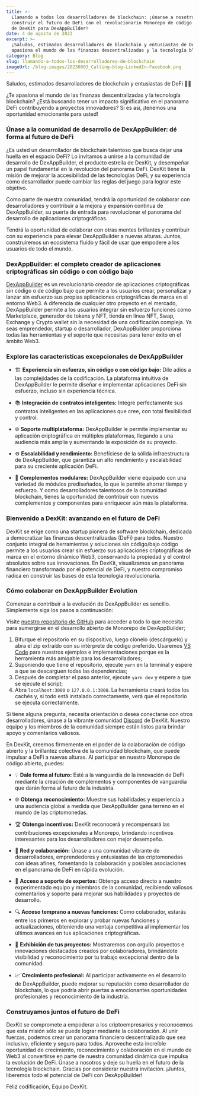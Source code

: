 ```yaml
---
title: >-
  Llamando a todos los desarrolladores de blockchain: ¡únanse a nosotros para
  construir el futuro de DeFi con el revolucionario Monorepo de código abierto
  de DexKit para DexAppBuilder!
date: 4 de agosto de 2023
excerpt: >-
  ¡Saludos, estimados desarrolladores de blockchain y entusiastas de DeFi! ¿Te
  apasiona el mundo de las finanzas descentralizadas y la tecnología blockchain?
category: Blog
slug: llamando-a-todos-los-desarrolladores-de-blockchain
imageUrl: /blog-images/20230803_Calling-blog-LinkedIn-Facebook.png
---
```

Saludos, estimados desarrolladores de blockchain y entusiastas de DeFi 🙋‍♂️

¿Te apasiona el mundo de las finanzas descentralizadas y la tecnología blockchain? ¿Está buscando tener un impacto significativo en el panorama DeFi contribuyendo a proyectos innovadores? Si es así, ¡tenemos una oportunidad emocionante para usted!

### Únase a la comunidad de desarrollo de DexAppBuilder: dé forma al futuro de DeFi

¿Es usted un desarrollador de blockchain talentoso que busca dejar una huella en el espacio DeFi? Lo invitamos a unirse a la comunidad de desarrollo de DexAppBuilder, el producto estrella de DexKit, y desempeñar un papel fundamental en la revolución del panorama DeFi. DexKit tiene la misión de mejorar la accesibilidad de las tecnologías DeFi, y su experiencia como desarrollador puede cambiar las reglas del juego para lograr este objetivo.

Como parte de nuestra comunidad, tendrá la oportunidad de colaborar con desarrolladores y contribuir a la mejora y expansión continua de DexAppBuilder, su puerta de entrada para revolucionar el panorama del desarrollo de aplicaciones criptográficas.

Tendrá la oportunidad de colaborar con otras mentes brillantes y contribuir con su experiencia para elevar DexAppBuilder a nuevas alturas. Juntos, construiremos un ecosistema fluido y fácil de usar que empodere a los usuarios de todo el mundo.

### DexAppBuilder: el completo creador de aplicaciones criptográficas sin código o con código bajo

[DexAppBuilder](https://dexappbuilder.dexkit.com/) es un revolucionario creador de aplicaciones criptográficas sin código o de código bajo que permite a los usuarios crear, personalizar y lanzar sin esfuerzo sus propias aplicaciones criptográficas de marca en el entorno Web3. A diferencia de cualquier otro proyecto en el mercado, DexAppBuilder permite a los usuarios integrar sin esfuerzo funciones como Marketplace, generador de tokens y NFT, tienda en línea NFT, Swap, Exchange y Crypto wallet sin la necesidad de una codificación compleja. Ya seas emprendedor, startup o desarrollador, DexAppBuilder proporciona todas las herramientas y el soporte que necesitas para tener éxito en el ámbito Web3.

### Explore las características excepcionales de DexAppBuilder

* 🏗️ **Experiencia sin esfuerzo, sin código o con código bajo:** Dile adiós a las complejidades de la codificación. La plataforma intuitiva de DexAppBuilder le permite diseñar e implementar aplicaciones DeFi sin esfuerzo, incluso sin experiencia técnica.

* 📚 **Integración de contratos inteligentes:** Integre perfectamente sus contratos inteligentes en las aplicaciones que cree, con total flexibilidad y control.

* 🌐 **Soporte multiplataforma:** DexAppBuilder le permite implementar su aplicación criptográfica en múltiples plataformas, llegando a una audiencia más amplia y aumentando la exposición de su proyecto.

* ⚙️ **Escalabilidad y rendimiento:** Benefíciese de la sólida infraestructura de DexAppBuilder, que garantiza un alto rendimiento y escalabilidad para su creciente aplicación DeFi.

* 🧩 **Complementos modulares:** DexAppBuilder viene equipado con una variedad de módulos prediseñados, lo que le permite ahorrar tiempo y esfuerzo. Y como desarrolladores talentosos de la comunidad blockchain, tienes la oportunidad de contribuir con nuevos complementos y componentes para enriquecer aún más la plataforma.

### Bienvenido a DexKit: avanzando en el futuro de DeFi

DexKit se erige como una startup pionera de software blockchain, dedicada a democratizar las finanzas descentralizadas (DeFi) para todos. Nuestro conjunto integral de herramientas y soluciones sin código/bajo código permite a los usuarios crear sin esfuerzo sus aplicaciones criptográficas de marca en el entorno dinámico Web3, conservando la propiedad y el control absolutos sobre sus innovaciones. En DexKit, visualizamos un panorama financiero transformado por el potencial de DeFi, y nuestro compromiso radica en construir las bases de esta tecnología revolucionaria.

### Cómo colaborar en DexAppBuilder Evolution

Comenzar a contribuir a la evolución de DexAppBuilder es sencillo. Simplemente siga los pasos a continuación:

Visite [nuestro repositorio de GitHub](https://github.com/DexKit/dexkit-open-monorepo) para acceder a todo lo que necesita para sumergirse en el desarrollo abierto de Monorepo de DexAppBuilder;

1. Bifurque el repositorio en su dispositivo, luego clónelo (descárguelo) y abra el zip extraído con su intérprete de código preferido. Usaremos [VS Code](https://code.visualstudio.com/download) para nuestros ejemplos e implementaciones porque es la herramienta más amigable para los desarrolladores;
2. Suponiendo que tiene el repositorio, ejecute `yarn` en la terminal y espere a que se descarguen todas las dependencias;
3. Después de completar el paso anterior, ejecute `yarn dev` y espere a que se ejecute el script;
4. Abra `localhost:3000` o `127.0.0.1:3000`. La herramienta creará todos los cachés y, si todo está instalado correctamente, verá que el repositorio se ejecuta correctamente.

Si tiene alguna pregunta, necesita orientación o desea conectarse con otros desarrolladores, únase a la vibrante comunidad [Discord](https://discord.com/servers/dexkit-official-943552525217435649) de DexKit. Nuestro equipo y los miembros de la comunidad siempre están listos para brindar apoyo y comentarios valiosos.

En DexKit, creemos firmemente en el poder de la colaboración de código abierto y la brillantez colectiva de la comunidad blockchain, que puede impulsar a DeFi a nuevas alturas. Al participar en nuestro Monorepo de código abierto, puedes:

* 💡 **Dale forma al futuro:** Esté a la vanguardia de la innovación de DeFi mediante la creación de complementos y componentes de vanguardia que darán forma al futuro de la industria.

* 🌐 **Obtenga reconocimiento:** Muestre sus habilidades y experiencia a una audiencia global a medida que DexAppBuilder gana terreno en el mundo de las criptomonedas.

* 🏆 **Obtenga incentivos:** DexKit reconocerá y recompensará las contribuciones excepcionales a Monorepo, brindando incentivos interesantes para los desarrolladores con mejor desempeño.

* 👥 **Red y colaboración:** Únase a una comunidad vibrante de desarrolladores, emprendedores y entusiastas de las criptomonedas con ideas afines, fomentando la colaboración y posibles asociaciones en el panorama de DeFi en rápida evolución.

* 💬 **Acceso a soporte de expertos:** Obtenga acceso directo a nuestro experimentado equipo y miembros de la comunidad, recibiendo valiosos comentarios y soporte para mejorar sus habilidades y proyectos de desarrollo.

* 🔍 **Acceso temprano a nuevas funciones:** Como colaborador, estarás entre los primeros en explorar y probar nuevas funciones y actualizaciones, obteniendo una ventaja competitiva al implementar los últimos avances en tus aplicaciones criptográficas.

* 🏅 **Exhibición de tus proyectos:** Mostraremos con orgullo proyectos e innovaciones destacados creados por colaboradores, brindándote visibilidad y reconocimiento por tu trabajo excepcional dentro de la comunidad.

* 📈´**Crecimiento profesional:** Al participar activamente en el desarrollo de DexAppBuilder, puede mejorar su reputación como desarrollador de blockchain, lo que podría abrir puertas a emocionantes oportunidades profesionales y reconocimiento de la industria.

### Construyamos juntos el futuro de DeFi

DexKit se compromete a empoderar a los criptoempresarios y reconocemos que esta misión sólo se puede lograr mediante la colaboración. Al unir fuerzas, podemos crear un panorama financiero descentralizado que sea inclusivo, eficiente y seguro para todos. Aproveche esta increíble oportunidad de crecimiento, reconocimiento y colaboración en el mundo de Web3 al convertirse en parte de nuestra comunidad dinámica que impulsa la evolución de DeFi. Únase a nosotros y deje su huella en el futuro de la tecnología blockchain. Gracias por considerar nuestra invitación. ¡Juntos, liberemos todo el potencial de DeFi con DexAppBuilder!

Feliz codificación,
Equipo DexKit.
